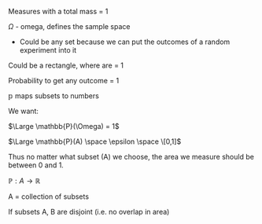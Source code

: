 ---
---

Measures with a total mass = 1

$\Omega$ - omega, defines the sample space

* Could be any set because we can put the outcomes of a random experiment into it

Could be a rectangle, where are = 1

Probability to get any outcome = 1

$\mathbb{p}$ maps subsets to numbers

We want:

$\Large \mathbb{P}(\Omega) = 1$

$\Large \mathbb{P}(A) \space \epsilon \space \[0,1]$

Thus no matter what subset (A) we choose, the area we measure should be between 0 and 1.

$\mathbb{P}: A \rightarrow \mathbb{R}$

A = collection of subsets

If subsets A, B are disjoint (i.e. no overlap in area) 
